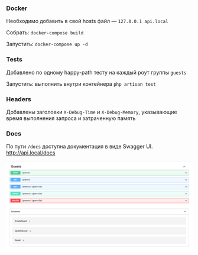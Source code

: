 ### Docker
Необходимо добавить в свой hosts файл — `127.0.0.1 api.local` 

Собрать: `docker-compose build`

Запустить: `docker-compose up -d`

### Tests
Добавлено по одному happy-path тесту на каждый роут группы `guests`

Запустить: выполнить внутри контейнера `php artisan test`

### Headers
Добавлены заголовки `X-Debug-Time` и `X-Debug-Memory`, указывающие время выполнения запроса и затраченную память

### Docs
По пути `/docs` доступна документация в виде Swagger UI. http://api.local/docs

![img.png](img.png)
